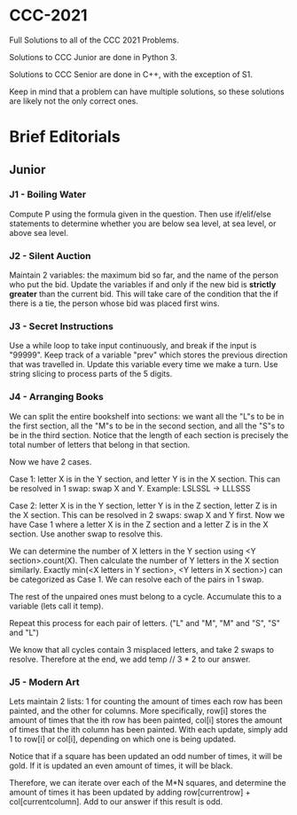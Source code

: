 # CCC-2021

Full Solutions to all of the CCC 2021 Problems.

Solutions to CCC Junior are done in Python 3.

Solutions to CCC Senior are done in C++, with the exception of S1.

Keep in mind that a problem can have multiple solutions, so these solutions are likely not the only correct ones.


# Brief Editorials

## Junior

### J1 - Boiling Water
Compute P using the formula given in the question. Then use if/elif/else statements to determine whether you are below sea level, at sea level, or above sea level.

### J2 - Silent Auction
Maintain 2 variables: the maximum bid so far, and the name of the person who put the bid. Update the variables if and only if the new bid is **strictly greater** than the current bid. This will take care of the condition that the if there is a tie, the person whose bid was placed first wins.

### J3 - Secret Instructions
Use a while loop to take input continuously, and break if the input is "99999". 
Keep track of a variable "prev" which stores the previous direction that was travelled in. Update this variable every time we make a turn.
Use string slicing to process parts of the 5 digits.

### J4 - Arranging Books
We can split the entire bookshelf into sections: we want all the "L"s to be in the first section, all the "M"s to be in the second section, and all the "S"s to be in the third section.
Notice that the length of each section is precisely the total number of letters that belong in that section.

Now we have 2 cases.

Case 1: letter X is in the Y section, and letter Y is in the X section.
This can be resolved in 1 swap: swap X and Y.
Example: LSLSSL -> LLLSSS

Case 2: letter X is in the Y section, letter Y is in the Z section, letter Z is in the X section.
This can be resolved in 2 swaps: swap X and Y first. Now we have Case 1 where a letter X is in the Z section and a letter Z is in the X section. Use another swap to resolve this.

We can determine the number of X letters in the Y section using \<Y section\>.count(X).
Then calculate the number of Y letters in the X section similarly.
Exactly min(\<X letters in Y section\>, \<Y letters in X section\>) can be categorized as Case 1. We can resolve each of the pairs in 1 swap.

The rest of the unpaired ones must belong to a cycle. Accumulate this to a variable (lets call it temp).

Repeat this process for each pair of letters. ("L" and "M", "M" and "S", "S" and "L")

We know that all cycles contain 3 misplaced letters, and take 2 swaps to resolve. Therefore at the end, we add temp // 3 * 2 to our answer.

### J5 - Modern Art
Lets maintain 2 lists: 1 for counting the amount of times each row has been painted, and the other for columns.
More specifically, row[i] stores the amount of times that the ith row has been painted, col[i] stores the amount of times that the ith column has been painted.
With each update, simply add 1 to row[i] or col[i], depending on which one is being updated.

Notice that if a square has been updated an odd number of times, it will be gold. If it is updated an even amount of times, it will be black.

Therefore, we can iterate over each of the M\*N squares, and determine the amount of times it has been updated by adding row[currentrow] + col[currentcolumn]. Add to our answer if this result is odd.

